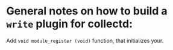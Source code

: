
# General notes on how to build a `write` plugin for collectd:

Add `void module_register (void)` function, that initializes your.
